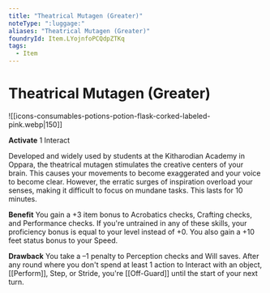 ```yaml
---
title: "Theatrical Mutagen (Greater)"
noteType: ":luggage:"
aliases: "Theatrical Mutagen (Greater)"
foundryId: Item.LYojnfoPCQdpZTKq
tags:
  - Item
---
```


# Theatrical Mutagen (Greater)
![[icons-consumables-potions-potion-flask-corked-labeled-pink.webp|150]]

**Activate** 1 Interact

Developed and widely used by students at the Kitharodian Academy in Oppara, the theatrical mutagen stimulates the creative centers of your brain. This causes your movements to become exaggerated and your voice to become clear. However, the erratic surges of inspiration overload your senses, making it difficult to focus on mundane tasks. This lasts for 10 minutes.

**Benefit** You gain a +3 item bonus to Acrobatics checks, Crafting checks, and Performance checks. If you're untrained in any of these skills, your proficiency bonus is equal to your level instead of +0. You also gain a +10 feet status bonus to your Speed.

**Drawback** You take a –1 penalty to Perception checks and Will saves. After any round where you don't spend at least 1 action to Interact with an object, [[Perform]], Step, or Stride, you're [[Off-Guard]] until the start of your next turn.
